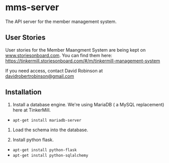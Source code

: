 mms-server
==========

The API server for the member management system.

User Stories
------------

User stories for the Member Maangment System are being kept on www.storiesonboard.com.  You can find them here: https://tinkermill.storiesonboard.com/#/m/tinkermill-management-system

If you need access, contact David Robinson at davidrobertrobinson@gmail.com

Installation
------------

1. Install a database engine.  We're using MariaDB ( a MySQL replacement) here at TinkerMill.
 * `apt-get install mariadb-server`

1. Load the schema into the database.

1. Install python flask.
 * `apt-get install python-flask`
 * `apt-get install python-sqlalchemy`

